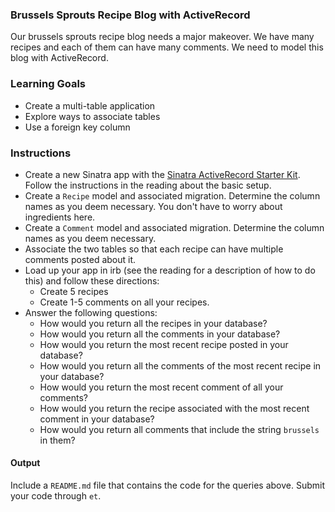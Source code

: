 ### Brussels Sprouts Recipe Blog with ActiveRecord

Our brussels sprouts recipe blog needs a major makeover. We have many recipes and each of them can have many comments. We need to model this blog with ActiveRecord.

### Learning Goals

* Create a multi-table application
* Explore ways to associate tables
* Use a foreign key column

### Instructions

* Create a new Sinatra app with the [Sinatra ActiveRecord Starter Kit](https://github.com/LaunchAcademy/sinatra-activerecord-starter-kit). Follow the instructions in the reading about the basic setup.
* Create a `Recipe` model and associated migration. Determine the column names as you deem necessary. You don't have to worry about ingredients here.
* Create a `Comment` model and associated migration. Determine the column names as you deem necessary.
* Associate the two tables so that each recipe can have multiple comments posted about it.
* Load up your app in irb (see the reading for a description of how to do this) and follow these directions:
  * Create 5 recipes
  * Create 1-5 comments on all your recipes.
* Answer the following questions:
  * How would you return all the recipes in your database?
  * How would you return all the comments in your database?
  * How would you return the most recent recipe posted in your database?
  * How would you return all the comments of the most recent recipe in your database?
  * How would you return the most recent comment of all your comments?
  * How would you return the recipe associated with the most recent comment in your database?
  * How would you return all comments that include the string `brussels` in them?

#### Output

Include a `README.md` file that contains the code for the queries above. Submit your code through `et`.
